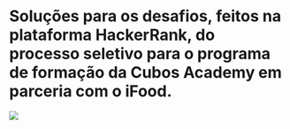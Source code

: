 # Soluções para os desafios, feitos na plataforma HackerRank, do processo seletivo para o programa de formação da Cubos Academy em parceria com o iFood.

![](https://media.giphy.com/media/LmNwrBhejkK9EFP504/giphy.gif)
